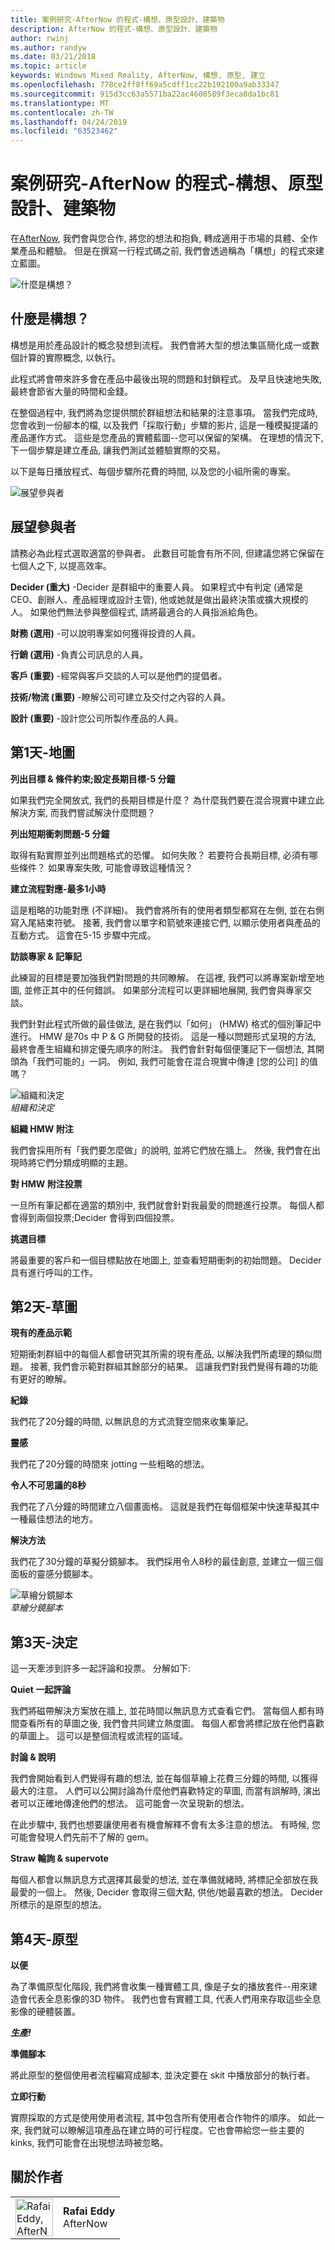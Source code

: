 ```yaml
---
title: 案例研究-AfterNow 的程式-構想、原型設計、建築物
description: AfterNow 的程式-構想、原型設計、建築物
author: rwinj
ms.author: randyw
ms.date: 03/21/2018
ms.topic: article
keywords: Windows Mixed Reality, AfterNow, 構想, 原型, 建立
ms.openlocfilehash: 778ce2ff8ff69a5cdff1cc22b192100a9ab33347
ms.sourcegitcommit: 915d3cc63a5571ba22ac4608589f3eca8da1bc81
ms.translationtype: MT
ms.contentlocale: zh-TW
ms.lasthandoff: 04/24/2019
ms.locfileid: "63523462"
---
```

# <a name="case-study---afternows-process---envisioning-prototyping-building"></a>案例研究-AfterNow 的程式-構想、原型設計、建築物

在[AfterNow](https://www.afternow.io/), 我們會與您合作, 將您的想法和抱負, 轉成適用于市場的具體、全作業產品和體驗。 但是在撰寫一行程式碼之前, 我們會透過稱為「構想」的程式來建立藍圖。

![什麼是構想？](images/whatisenvisioning-640px.png)

## <a name="what-is-envisioning"></a>什麼是構想？

構想是用於產品設計的概念發想到流程。 我們會將大型的想法集區簡化成一或數個計算的實際概念, 以執行。

此程式將會帶來許多會在產品中最後出現的問題和封鎖程式。 及早且快速地失敗, 最終會節省大量的時間和金錢。

在整個過程中, 我們將為您提供關於群組想法和結果的注意事項。 當我們完成時, 您會收到一份腳本的檔, 以及我們「採取行動」步驟的影片, 這是一種模擬提議的產品運作方式。 這些是您產品的實體藍圖--您可以保留的架構。 在理想的情況下, 下一個步驟是建立產品, 讓我們測試並體驗實際的交易。

以下是每日播放程式、每個步驟所花費的時間, 以及您的小組所需的專案。

![展望參與者](images/envisioning-participants-640px.png)

## <a name="envisioning-participants"></a>展望參與者

請務必為此程式選取適當的參與者。 此數目可能會有所不同, 但建議您將它保留在七個人之下, 以提高效率。

**Decider (重大)** -Decider 是群組中的重要人員。 如果程式中有判定 (通常是 CEO、創辦人、產品經理或設計主管), 他或她就是做出最終決策或擴大規模的人。 如果他們無法參與整個程式, 請將最適合的人員指派給角色。

**財務 (選用)** -可以說明專案如何獲得投資的人員。

**行銷 (選用)** -負責公司訊息的人員。

**客戶 (重要)** -經常與客戶交談的人可以是他們的提倡者。

**技術/物流 (重要)** -瞭解公司可建立及交付之內容的人員。

**設計 (重要)** -設計您公司所製作產品的人員。

## <a name="day-1---map"></a>第1天-地圖

**列出目標 & 條件約束;設定長期目標-5 分鐘**

如果我們完全開放式, 我們的長期目標是什麼？ 為什麼我們要在混合現實中建立此解決方案, 而我們嘗試解決什麼問題？

**列出短期衝刺問題-5 分鐘**

取得有點實際並列出問題格式的恐懼。 如何失敗？ 若要符合長期目標, 必須有哪些條件？ 如果專案失敗, 可能會導致這種情況？

**建立流程對應-最多1小時**

這是粗略的功能對應 (不詳細)。 我們會將所有的使用者類型都寫在左側, 並在右側寫入尾結束符號。 接著, 我們會以單字和箭號來連接它們, 以顯示使用者與產品的互動方式。 這會在5-15 步驟中完成。

**訪談專家 & 記筆記**

此練習的目標是要加強我們對問題的共同瞭解。 在這裡, 我們可以將專案新增至地圖, 並修正其中的任何錯誤。 如果部分流程可以更詳細地展開, 我們會與專家交談。

我們針對此程式所做的最佳做法, 是在我們以「如何」 (HMW) 格式的個別筆記中進行。 HMW 是70s 中 P & G 所開發的技術。 這是一種以問題形式呈現的方法, 最終會產生組織和排定優先順序的附注。 我們會針對每個便箋記下一個想法, 其開頭為「我們可能的」一詞。 例如, 我們可能會在混合現實中傳達 [您的公司] 的值嗎？

![組織和決定](images/organize-and-decide-640px.png)<br>
*組織和決定*

**組織 HMW 附注**

我們會採用所有「我們要怎麼做」的說明, 並將它們放在牆上。 然後, 我們會在出現時將它們分類成明顯的主題。

**對 HMW 附注投票**

一旦所有筆記都在適當的類別中, 我們就會針對我最愛的問題進行投票。 每個人都會得到兩個投票;Decider 會得到四個投票。

**挑選目標**

將最重要的客戶和一個目標點放在地圖上, 並查看短期衝刺的初始問題。 Decider 具有進行呼叫的工作。

## <a name="day-2---sketch"></a>第2天-草圖

**現有的產品示範**

短期衝刺群組中的每個人都會研究其所需的現有產品, 以解決我們所處理的類似問題。 接著, 我們會示範對群組其餘部分的結果。 這讓我們對我們覺得有趣的功能有更好的瞭解。

**紀錄**

我們花了20分鐘的時間, 以無訊息的方式流覽空間來收集筆記。

**靈感**

我們花了20分鐘的時間來 jotting 一些粗略的想法。

**令人不可思議的8秒**

我們花了八分鐘的時間建立八個畫面格。 這就是我們在每個框架中快速草擬其中一種最佳想法的地方。

**解決方法**

我們花了30分鐘的草擬分鏡腳本。 我們採用令人8秒的最佳創意, 並建立一個三個面板的靈感分鏡腳本。

![草繪分鏡腳本](images/sketching-storyboards-640px.png)<br>
*草繪分鏡腳本*

## <a name="day-3---decide"></a>第3天-決定

這一天牽涉到許多一起評論和投票。 分解如下:

**Quiet 一起評論**

我們將磁帶解決方案放在牆上, 並花時間以無訊息方式查看它們。 當每個人都有時間查看所有的草圖之後, 我們會共同建立熱度圖。 每個人都會將標記放在他們喜歡的草圖上。 這可以是整個流程或流程的區域。

**討論 & 說明**

我們會開始看到人們覺得有趣的想法, 並在每個草繪上花費三分鐘的時間, 以獲得最大的注意。 人們可以公開討論為什麼他們喜歡特定的草圖, 而當有誤解時, 演出者可以正確地傳達他們的想法。 這可能會一次呈現新的想法。

在此步驟中, 我們也想要讓使用者有機會解釋不會有太多注意的想法。 有時候, 您可能會發現人們先前不了解的 gem。

**Straw 輪詢 & supervote**

每個人都會以無訊息方式選擇其最愛的想法, 並在準備就緒時, 將標記全部放在我最愛的一個上。 然後, Decider 會取得三個大點, 供他/她最喜歡的想法。 Decider 所標示的是原型的想法。

## <a name="day-4---prototype"></a>第4天-原型

**以便**

為了準備原型化階段, 我們將會收集一種實體工具, 像是子女的播放套件--用來建造會代表全息影像的3D 物件。 我們也會有實體工具, 代表人們用來存取這些全息影像的硬體裝置。

***生產!***

**準備腳本**

將此原型的整個使用者流程編寫成腳本, 並決定要在 skit 中播放部分的執行者。

**立即行動**

實際採取的方式是使用使用者流程, 其中包含所有使用者合作物件的順序。 如此一來, 我們就可以瞭解這項產品在建立時的可行程度。它也會帶給您一些主要的 kinks, 我們可能會在出現想法時被忽略。

## <a name="about-the-author"></a>關於作者

<table style="border-collapse:collapse">
<tr>
<td style="border:0" width="60"><img alt="Rafai Eddy, AfterNow" width="60" height="60" src="images/kurohyo1-60px.png"></td>
<td style="border:0"><b>Rafai Eddy</b><br>AfterNow</td>
</tr>
</table>

